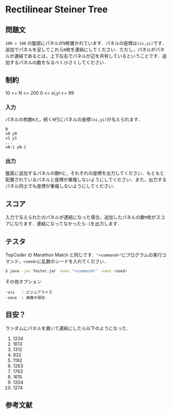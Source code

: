 # Rectilinear Steiner Tree

## 問題文
```100 × 100``` の盤面にパネルが```N```枚置かれています．パネルの座標は```(xi,yi)```です．追加でパネルを足してこれら```N```枚を連結にしてください．ただし，パネルがパネルが連結であるとは，上下左右でパネルが辺を共有しているということです．追加するパネルの数をなるべく小さくしてください．

## 制約
10 <= N <= 200
0 <= xi,yi <= 99

### 入力
パネルの枚数```N```と，続く```N```行にパネルの座標```(xi,yi)```が与えられます．
```
N
x0 y0
x1 y1
...
xN-1 yN-1
```

### 出力
盤面に追加するパネルの数```M```と，それぞれの座標を出力してください．もともと配置されているパネルと座標が重複しないようにしてください．また，出力するパネル同士でも座標が重複しないようにしてください．

## スコア
入力で与えられたのパネルが連結になった場合，追加したパネルの数```M```枚がスコアになります．連結になってなかったら```-1```を出力します．

## テスタ
TopCoder の Marathon Match と同じです．```"<command>"```にプログラムの実行コマンド，```<seed>```に乱数のシードを入れてください．
```sh
$ java -jar Tester.jar -exec "<command>" -seed <seed>
```
その他オプション
```
-vis   : ビジュアライズ
-save  : 画像の保存
```

## 目安？
ランダムにパネルを置いて連結にしたら以下のようになった．  

1) 1234
2) 1613
3) 1312
4) 932
5) 1192
6) 1263
7) 1743
8) 1615
9) 1204
10) 1274


##  参考文献

